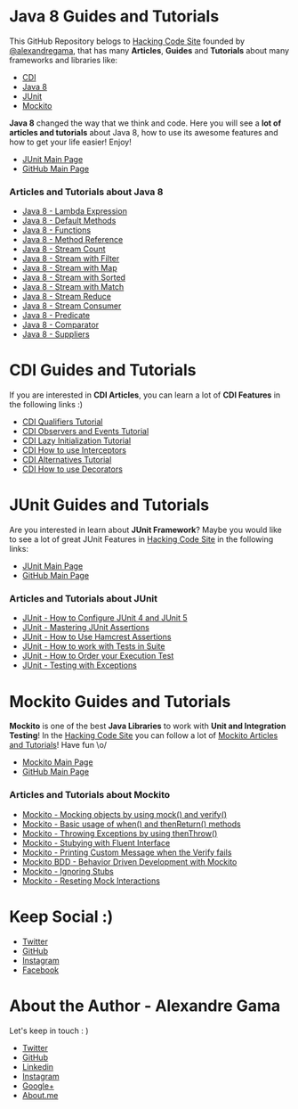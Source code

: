 # Java 8 Guides and Tutorials

This GitHub Repository belogs to [Hacking Code Site](https://blog.hackingcode.io/?utm_source=github&utm_medium=java8-guide-tutorials) founded by [@alexandregama](https://github.com/alexandregama), that has many **Articles**, **Guides** and **Tutorials** about many frameworks and libraries like:

- [CDI](https://blog.hackingcode.io/cdi-guides-posts-news-and-tutorials/?utm_source=github&utm_medium=java8-guide-tutorials)
- [Java 8](https://blog.hackingcode.io/java-8-tutorials-guides-ebooks-courses/?utm_source=github&utm_medium=java8-guide-tutorials)
- [JUnit](https://blog.hackingcode.io/junit-guides-tutorials-blog-posts-and-news/?utm_source=github&utm_medium=java8-guide-tutorials)
- [Mockito](https://blog.hackingcode.io/mockito-guides-tutorials-blog-posts-and-news/?utm_source=github&utm_medium=java8-guide-tutorials)

**Java 8**  changed the way that we think and code. Here you will see a **lot of articles and tutorials**
about Java 8, how to use its awesome features and how to get your life easier! Enjoy!

- [JUnit Main Page](https://blog.hackingcode.io/java-8-tutorials-guides-ebooks-courses/?utm_source=github&utm_medium=java8-guide-tutorials)
- [GitHub Main Page](https://github.com/hacking-code/java8-guides-tutorials)

### Articles and Tutorials about Java 8

- [Java 8 - Lambda Expression](https://blog.hackingcode.io/java-8-lambda-expression-tutorial-java-guide/?utm_source=github&utm_medium=java8-guide-tutorials)
- [Java 8 - Default Methods](https://blog.hackingcode.io/java-8-default-methods-tutorial-java-guide/?utm_source=github&utm_medium=java8-guide-tutorials)
- [Java 8 - Functions](https://blog.hackingcode.io/java-8-functions-tutorial-java-guide/?utm_source=github&utm_medium=java8-guide-tutorials)
- [Java 8 - Method Reference](https://blog.hackingcode.io/java-8-method-reference-tutorial-java-guide/?utm_source=github&utm_medium=java8-guide-tutorials)
- [Java 8 - Stream Count](https://blog.hackingcode.io/java-8-stream-count-tutorial-java-guide/?utm_source=github&utm_medium=java8-guide-tutorials)
- [Java 8 - Stream with Filter](https://blog.hackingcode.io/java-8-stream-filter-tutorial-java-guide/?utm_source=github&utm_medium=java8-guide-tutorials)
- [Java 8 - Stream with Map](https://blog.hackingcode.io/java-8-stream-map-tutorial-java-guide/?utm_source=github&utm_medium=java8-guide-tutorials)
- [Java 8 - Stream with Sorted](https://blog.hackingcode.io/java-8-stream-sorted-tutorial-java-guide/?utm_source=github&utm_medium=java8-guide-tutorials)
- [Java 8 - Stream with Match](https://blog.hackingcode.io/java-8-stream-match-tutorial-java-guide/?utm_source=github&utm_medium=java8-guide-tutorials)
- [Java 8 - Stream Reduce](https://blog.hackingcode.io/java-8-stream-reduce-tutorial-java-guide/?utm_source=github&utm_medium=java8-guide-tutorials)
- [Java 8 - Stream Consumer](https://blog.hackingcode.io/java-8-consumers-tutorial-java-guide/?utm_source=github&utm_medium=java8-guide-tutorials)
- [Java 8 - Predicate](https://blog.hackingcode.io/java-8-predicate-tutorial-java-guide/?utm_source=github&utm_medium=java8-guide-tutorials)
- [Java 8 - Comparator](https://blog.hackingcode.io/java-8-comparator-tutorial-java-guide/?utm_source=github&utm_medium=java8-guide-tutorials)
- [Java 8 - Suppliers](https://blog.hackingcode.io/java-8-suppliers-tutorial-java-guide/?utm_source=github&utm_medium=java8-guide-tutorials)

# CDI Guides and Tutorials


If you are interested in **CDI Articles**, you can learn a lot of **CDI Features** in the following links :)

- [CDI Qualifiers Tutorial](https://blog.hackingcode.io/cdi-qualifiers-dependency-injection-java-tutorial/?utm_source=github&utm_medium=java8-guide-tutorials)
- [CDI Observers and Events Tutorial](https://blog.hackingcode.io/cdi-events-and-observers-java-tutorial/?utm_source=github&utm_medium=java8-guide-tutorials)
- [CDI Lazy Initialization Tutorial](https://blog.hackingcode.io/cdi-lazy-initialization-java-tutorial/?utm_source=github&utm_medium=java8-guide-tutorials)
- [CDI How to use Interceptors](https://blog.hackingcode.io/cdi-interceptors-dependency-injection-java-tutorial/?utm_source=github&utm_medium=java8-guide-tutorials)
- [CDI Alternatives Tutorial](https://blog.hackingcode.io/cdi-alternatives-dependency-injection-java-tutorial/?utm_source=github&utm_medium=java8-guide-tutorials)
- [CDI How to use Decorators](https://blog.hackingcode.io/cdi-decorators-dependency-injection-java-tutorial/?utm_source=github&utm_medium=java8-guide-tutorials)

# JUnit Guides and Tutorials

Are you interested in learn about **JUnit Framework**? Maybe you would like to see a lot of great JUnit Features in [Hacking Code Site](https://blog.hackingcode.io/?utm_source=github&utm_medium=java8-guide-tutorials) in the following links:

- [JUnit Main Page](https://blog.hackingcode.io/junit-guides-tutorials-blog-posts-and-news/?utm_source=github&utm_medium=java8-guide-tutorials)
- [GitHub Main Page](https://github.com/hacking-code/junit5-guide-tutorials)

### Articles and Tutorials about JUnit

- [JUnit - How to Configure JUnit 4 and JUnit 5](https://blog.hackingcode.io/junit-tutorial-how-to-configuration-junit4-and-junit5/?utm_source=github&utm_medium=java8-guide-tutorials)
- [JUnit - Mastering JUnit Assertions](https://blog.hackingcode.io/junit-tutorial-mastering-junit-assertions-java-guide/?utm_source=github&utm_medium=java8-guide-tutorials)
- [JUnit - How to Use Hamcrest Assertions](https://blog.hackingcode.io/junit-tutorial-hamcrest-assertions-java-guide/?utm_source=github&utm_medium=java8-guide-tutorials)
- [JUnit - How to work with Tests in Suite](https://blog.hackingcode.io/junit-tutorial-tests-in-suite-java-guide/?utm_source=github&utm_medium=java8-guide-tutorials)
- [JUnit - How to Order your Execution Test](https://blog.hackingcode.io/junit-tutorial-test-execution-order-java-guide/?utm_source=github&utm_medium=java8-guide-tutorials)
- [JUnit - Testing with Exceptions](https://blog.hackingcode.io/junit-tutorial-testing-exceptions-java-guide/?utm_source=github&utm_medium=java8-guide-tutorials)

# Mockito Guides and Tutorials

**Mockito** is one of the best **Java Libraries** to work with **Unit and Integration Testing**! In the [Hacking Code Site](https://blog.hackingcode.io/?utm_source=github&utm_medium=java8-guide-tutorials) you can follow a lot of [Mockito Articles and Tutorials](https://blog.hackingcode.io/mockito-guides-tutorials-blog-posts-and-news/?utm_source=github&utm_medium=java8-guide-tutorials)! Have fun \o/

- [Mockito Main Page](https://blog.hackingcode.io/mockito-guides-tutorials-blog-posts-and-news/?utm_source=github&utm_medium=java8-guide-tutorials)
- [GitHub Main Page](https://github.com/hacking-code/mockito-guide-tutorials)

### Articles and Tutorials about Mockito

- [Mockito - Mocking objects by using mock() and verify()](https://blog.hackingcode.io/mockito-tutorial-mocking-objects-java-guide/?utm_source=github&utm_medium=java8-guide-tutorials)
- [Mockito - Basic usage of when() and thenReturn() methods](https://blog.hackingcode.io/mockito-tutorial-basic-usage-of-when-and-then-return-java-guide/?utm_source=github&utm_medium=java8-guide-tutorials)
- [Mockito - Throwing Exceptions by using thenThrow()](https://blog.hackingcode.io/mockito-tutorial-throwing-exceptions-then-throw-java-guide/?utm_source=github&utm_medium=java8-guide-tutorials)
- [Mockito - Stubying with Fluent Interface](https://blog.hackingcode.io/mockito-tutorial-stubbing-with-fluent-interface-java-guide/)
- [Mockito - Printing Custom Message when the Verify fails](https://blog.hackingcode.io/mockito-tutorial-printing-custom-message-when-the-verify-fails-java-guide/?utm_source=github&utm_medium=java8-guide-tutorials)
- [Mockito BDD - Behavior Driven Development with Mockito](https://blog.hackingcode.io/mockito-tutorial-bdd-behavior-driven-development-with-mockito-java-guide/?utm_source=github&utm_medium=java8-guide-tutorials)
- [Mockito - Ignoring Stubs](https://blog.hackingcode.io/mockito-tutorial-ignoring-stubs-java-guide/?utm_source=github&utm_medium=java8-guide-tutorials)
- [Mockito - Reseting Mock Interactions](https://blog.hackingcode.io/mockito-tutorial-resetting-mock-interactions-java-guide/?utm_source=github&utm_medium=java8-guide-tutorials)

# Keep Social :) 

- [Twitter](https://twitter.com/hacking_code)
- [GitHub](https://github.com/hacking-code)
- [Instagram](https://www.instagram.com/hacking_code)
- [Facebook](https://www.facebook.com/hacking.code.academy)

# About the Author - Alexandre Gama

Let's keep in touch :  )

- [Twitter](https://twitter.com/alexandregamma)
- [GitHub](https://github.com/alexandregama)
- [Linkedin](https://www.linkedin.com/in/alexandregama/)
- [Instagram](https://www.instagram.com/alexandregama/)
- [Google+](https://plus.google.com/+AlexandreGamaLima)
- [About.me](https://about.me/alexandregama)
